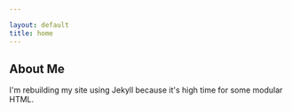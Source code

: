 ```yaml
---

layout: default
title: home
---
```


## About Me

I'm rebuilding my site using Jekyll because it's high time for some modular HTML.
